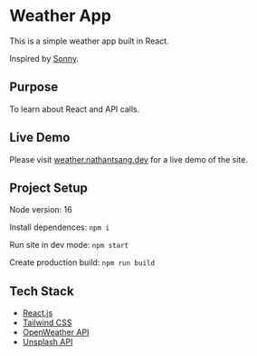 # Weather App

This is a simple weather app built in React. 

Inspired by [Sonny](https://medium.com/sonny-sangha). 

## Purpose 

To learn about React and API calls. 

## Live Demo

Please visit [weather.nathantsang.dev](weather.nathantsang.dev) for a live demo of the site.

## Project Setup

Node version: 16

Install dependences: `npm i`

Run site in dev mode: `npm start`

Create production build: `npm run build`

## Tech Stack

- [React.js](https://reactjs.org/)
- [Tailwind CSS](https://tailwindcss.com/)
- [OpenWeather API](https://openweathermap.org/api)
- [Unsplash API](https://unsplash.com/developers)